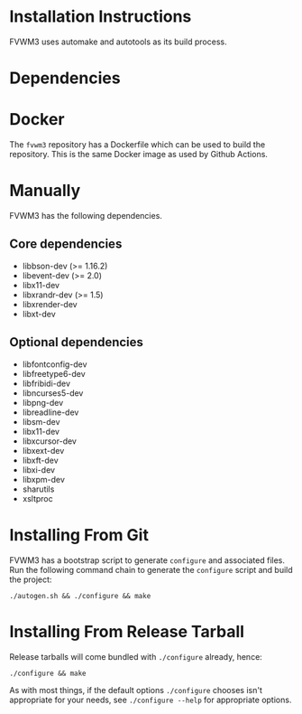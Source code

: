 Installation Instructions
=========================

FVWM3 uses automake and autotools as its build process.

Dependencies
============

Docker
======

The `fvwm3` repository has a Dockerfile which can be used to build the
repository.  This is the same Docker image as used by Github Actions.

Manually
========

FVWM3 has the following dependencies.

## Core dependencies

* libbson-dev (>= 1.16.2)
* libevent-dev (>= 2.0)
* libx11-dev
* libxrandr-dev (>= 1.5)
* libxrender-dev
* libxt-dev

## Optional dependencies

* libfontconfig-dev
* libfreetype6-dev
* libfribidi-dev
* libncurses5-dev
* libpng-dev
* libreadline-dev
* libsm-dev
* libx11-dev
* libxcursor-dev
* libxext-dev
* libxft-dev
* libxi-dev
* libxpm-dev
* sharutils
* xsltproc

Installing From Git
===================

FVWM3 has a bootstrap script to generate `configure` and associated files.
Run the following command chain to generate the `configure` script and build
the project:

```
./autogen.sh && ./configure && make
```

Installing From Release Tarball
===============================

Release tarballs will come bundled with `./configure` already, hence:

```
./configure && make
```

As with most things, if the default options `./configure` chooses isn't
appropriate for your needs, see `./configure --help` for appropriate options.
